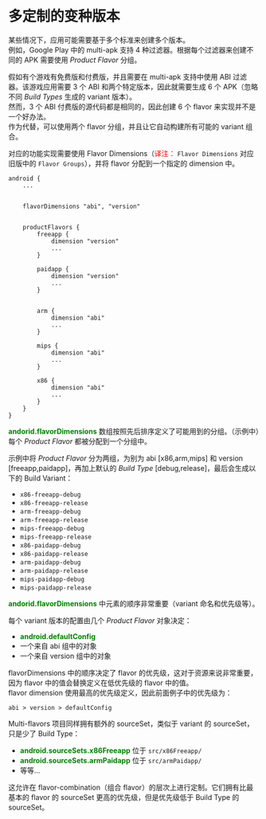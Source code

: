 # 多定制的变种版本

某些情况下，应用可能需要基于多个标准来创建多个版本。  
例如，Google Play 中的 multi-apk 支持 4 种过滤器。根据每个过滤器来创建不同的 APK 需要使用 *Product Flavor* 分组。

假如有个游戏有免费版和付费版，并且需要在 multi-apk 支持中使用 ABI 过滤器。该游戏应用需要 3 个 ABI 和两个特定版本，因此就需要生成 6 个 APK（忽略不同 *Build Types* 生成的 variant 版本）。  
然而，3 个 ABI 付费版的源代码都是相同的，因此创建 6 个 flavor 来实现并不是一个好办法。  
作为代替，可以使用两个 flavor 分组，并且让它自动构建所有可能的 variant 组合。

对应的功能实现需要使用 Flavor Dimensions（<font color='red'>译注：</font> `Flavor Dimensions` 对应旧版中的 `Flavor Groups`），并将 flavor 分配到一个指定的 dimension 中。

``` Grovvy
android {
    ...


    flavorDimensions "abi", "version"


    productFlavors {
        freeapp {
            dimension "version"
            ...
        }

        paidapp {
            dimension "version"
            ...
        }


        arm {
            dimension "abi"
            ...
        }

        mips {
            dimension "abi"
            ...
        }

        x86 {
            dimension "abi"
            ...
        }
    }
}
```

**<font color='green'>andorid.flavorDimensions</font>** 数组按照先后排序定义了可能用到的分组。（示例中）每个 *Product Flavor* 都被分配到一个分组中。

示例中将 *Product Flavor* 分为两组，为别为 abi [x86,arm,mips] 和 version [freeapp,paidapp]，再加上默认的 *Build Type* [debug,release]，最后会生成以下的 Build Variant：

* `x86-freeapp-debug`
* `x86-freeapp-release`
* `arm-freeapp-debug`
* `arm-freeapp-release`
* `mips-freeapp-debug`
* `mips-freeapp-release`
* `x86-paidapp-debug`
* `x86-paidapp-release`
* `arm-paidapp-debug`
* `arm-paidapp-release`
* `mips-paidapp-debug`
* `mips-paidapp-release`

**<font color='green'>andorid.flavorDimensions</font>** 中元素的顺序非常重要（variant 命名和优先级等）。

每个 variant 版本的配置由几个 *Product Flavor* 对象决定：

* **<font color='green'>android.defaultConfig</font>**
* 一个来自 abi 组中的对象
* 一个来自 version 组中的对象

flavorDimensions 中的顺序决定了 flavor 的优先级，这对于资源来说非常重要，因为 flavor 中的值会替换定义在低优先级的 flavor 中的值。  
flavor dimension 使用最高的优先级定义，因此前面例子中的优先级为：

    abi > version > defaultConfig

Multi-flavors 项目同样拥有额外的 sourceSet，类似于 variant 的 sourceSet，只是少了 Build Type：

* **<font color='green'>android.sourceSets.x86Freeapp</font>**
位于 `src/x86Freeapp/`
* **<font color='green'>android.sourceSets.armPaidapp</font>**
位于 `src/armPaidapp/`
* 等等...

这允许在 flavor-combination（组合 flavor）的层次上进行定制。它们拥有比最基本的 flavor 的 sourceSet 更高的优先级，但是优先级低于 Build Type 的 sourceSet。